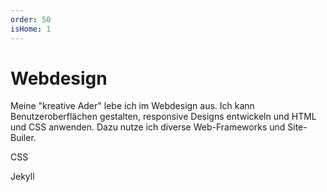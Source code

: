 ```yaml
---
order: 50
isHome: 1
---
```


# Webdesign

Meine "kreative Ader" lebe ich im Webdesign aus. Ich kann Benutzeroberflächen gestalten, responsive Designs entwickeln und HTML und CSS anwenden. Dazu nutze ich diverse Web-Frameworks und Site-Builer.

<div class="wrapper">
	<div class="skill">
        <p>CSS</p>
        <div class="skill-bar skill60 wow slideInLeft animated" >
		</div>
    </div>
    <div class="skill">
        <p>Jekyll</p>
        <div class="skill-bar skill80 wow slideInLeft animated">
        </div>
    </div>
</div><!-- end of /.coloumn -->
